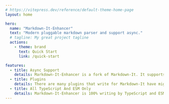 ```yaml
---
# https://vitepress.dev/reference/default-theme-home-page
layout: home

hero:
  name: "Markdown-It-Enhancer"
  text: "Modern pluggable markdown parser and support async."
  # tagline: My great project tagline
  actions:
    - theme: brand
      text: Quick Start
      link: /quick-start

features:
  - title: Async Support
    details: Markdown-It-Enhancer is a fork of Markdown-It. It supports async ruler, async render, async plugins and async highlight function.
  - title: Plugins
    details: There are many plugins that write for Markdown-It have migrated to Markdown-It-Enhancer.
  - title: All TypeScript And ESM Only
    details: Markdown-It-Enhancer is 100% writing by TypeScript and ESM only. Plugins also.
---
```



